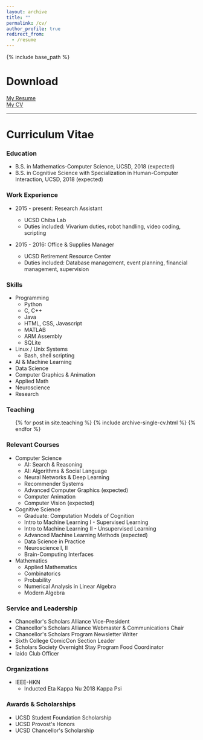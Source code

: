 ```yaml
---
layout: archive
title: ""
permalink: /cv/
author_profile: true
redirect_from:
  - /resume
---
```


{% include base_path %}

Download
=====
<span style="color:blue">[My Resume](http://www.andythai.xyz/files/resume.pdf)</span>  
<span style="color:blue">[My CV](http://www.andythai.xyz/files/cv.pdf)</span>  

  
<hr>
  

Curriculum Vitae
=====

### Education

* B.S. in Mathematics-Computer Science, UCSD, 2018 (expected)
* B.S. in Cognitive Science with Specialization in Human-Computer Interaction, UCSD, 2018 (expected)


### Work Experience

* 2015 - present: Research Assistant
  * UCSD Chiba Lab
  * Duties included: Vivarium duties, robot handling, video coding, scripting

* 2015 - 2016: Office & Supplies Manager
  * UCSD Retirement Resource Center
  * Duties included: Database management, event planning, financial management, supervision
  
  
### Skills

* Programming
  * Python
  * C, C++
  * Java
  * HTML, CSS, Javascript
  * MATLAB
  * ARM Assembly
  * SQLite
* Linux / Unix Systems
  * Bash, shell scripting
* AI & Machine Learning
* Data Science
* Computer Graphics & Animation
* Applied Math
* Neuroscience
* Research


### Teaching

  <ul>{% for post in site.teaching %}
    {% include archive-single-cv.html %}
  {% endfor %}</ul>
  
  
### Relevant Courses

* Computer Science
  * AI: Search & Reasoning
  * AI: Algorithms & Social Language
  * Neural Networks & Deep Learning
  * Recommender Systems
  * Advanced Computer Graphics (expected)
  * Computer Animation
  * Computer Vision (expected)
* Cognitive Science
  * Graduate: Computation Models of Cognition
  * Intro to Machine Learning I - Supervised Learning
  * Intro to Machine Learning II - Unsupervised Learning
  * Advanced Machine Learning Methods (expected)
  * Data Science in Practice
  * Neuroscience I, II
  * Brain-Computing Interfaces
* Mathematics
  * Applied Mathematics
  * Combinatorics
  * Probability
  * Numerical Analysis in Linear Algebra
  * Modern Algebra

  
### Service and Leadership

* Chancellor's Scholars Alliance Vice-President
* Chancellor's Scholars Alliance Webmaster & Communications Chair
* Chancellor's Scholars Program Newsletter Writer
* Sixth College ComicCon Section Leader
* Scholars Society Overnight Stay Program Food Coordinator
* Iaido Club Officer

### Organizations

* IEEE-HKN
  * Inducted Eta Kappa Nu 2018 Kappa Psi

### Awards & Scholarships

* UCSD Student Foundation Scholarship
* UCSD Provost's Honors
* UCSD Chancellor's Scholarship
